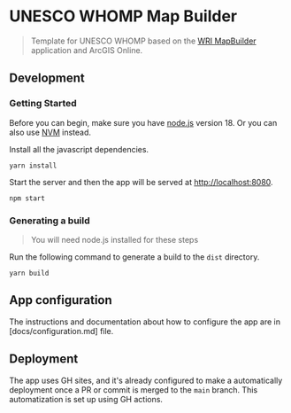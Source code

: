 # UNESCO WHOMP Map Builder

> Template for UNESCO WHOMP based on the [WRI MapBuilder](https://github.com/wri/gfw-mapbuilder) application and ArcGIS Online.

## Development

### Getting Started

Before you can begin, make sure you have [node.js](https://nodejs.org/en/) version 18.
Or you can also use [NVM](https://github.com/nvm-sh/nvm) instead.

Install all the javascript dependencies.

```shell
yarn install
```

Start the server and then the app will be served at [http://localhost:8080](http://localhost:8080).

```shell
npm start
```

### Generating a build

> You will need node.js installed for these steps

Run the following command to generate a build to the `dist` directory.

```shell
yarn build
```

## App configuration

The instructions and documentation about how to configure the app are in [docs/configuration.md] file.

## Deployment

The app uses GH sites, and it's already configured to make a automatically deployment once a PR or commit is merged to the `main` branch. This automatization is set up using GH actions.
